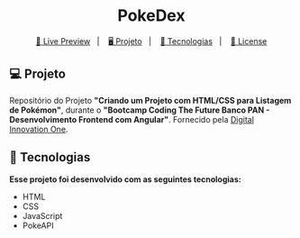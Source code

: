 <h1 align="center">PokeDex</h1>

<p align="center">
  <a href="https://brunodorea.github.io/dio-pokedex/" target="_blank">🔗 Live Preview</a>&nbsp;&nbsp;&nbsp;|&nbsp;&nbsp;&nbsp;
  <a href="#-projeto">🖥️ Projeto</a>&nbsp;&nbsp;&nbsp;|&nbsp;&nbsp;&nbsp;
  <a href="#-tecnologias">🚀 Tecnologias</a>&nbsp;&nbsp;&nbsp;|&nbsp;&nbsp;&nbsp;
  <a href="#-license">📝 License</a>
</p>

## 💻 Projeto

Repositório do Projeto **"Criando um Projeto com HTML/CSS para Listagem de Pokémon"**, durante o **"Bootcamp Coding The Future Banco PAN - Desenvolvimento Frontend com Angular"**. Fornecido pela [Digital Innovation One](https://www.dio.me/).

## 🚀 Tecnologias

<b>Esse projeto foi desenvolvido com as seguintes tecnologias:</b>

- HTML
- CSS
- JavaScript
- PokeAPI
